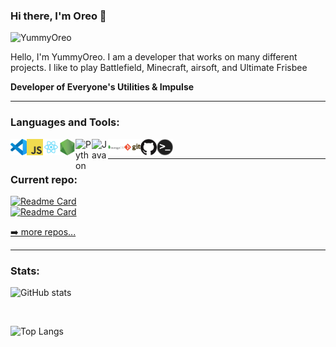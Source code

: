 ### Hi there, I'm Oreo 👋
<p align="left"> <img src="https://komarev.com/ghpvc/?username=YummyOreo&label=Profile%20views&color=0e75b6&style=flat" alt="YummyOreo" /> </p>
Hello, I'm YummyOreo. I am a developer that works on many different projects. I like to play Battlefield, Minecraft, airsoft, and Ultimate Frisbee

**Developer of Everyone's Utilities & Impulse**

---

### Languages and Tools:

<img align="left" alt="Visual Studio Code" width="26px" src="https://raw.githubusercontent.com/github/explore/80688e429a7d4ef2fca1e82350fe8e3517d3494d/topics/visual-studio-code/visual-studio-code.png" />
<img align="left" alt="JavaScript" width="26px" src="https://raw.githubusercontent.com/github/explore/80688e429a7d4ef2fca1e82350fe8e3517d3494d/topics/javascript/javascript.png" />
<img align="left" alt="React" width="26px" src="https://raw.githubusercontent.com/github/explore/80688e429a7d4ef2fca1e82350fe8e3517d3494d/topics/react/react.png" />
<img align="left" alt="Node.js" width="26px" src="https://raw.githubusercontent.com/github/explore/80688e429a7d4ef2fca1e82350fe8e3517d3494d/topics/nodejs/nodejs.png" />
<img align="left" alt="Python" width="26px" src="https://avatars.githubusercontent.com/u/1525981?s=200&v=4" />
<img align="left" alt="Java" width="26px" src="https://cdn.iconscout.com/icon/free/png-256/java-60-1174953.png" />
<img align="left" alt="MongoDB" width="26px" src="https://raw.githubusercontent.com/github/explore/80688e429a7d4ef2fca1e82350fe8e3517d3494d/topics/mongodb/mongodb.png" />
<img align="left" alt="Git" width="26px" src="https://raw.githubusercontent.com/github/explore/80688e429a7d4ef2fca1e82350fe8e3517d3494d/topics/git/git.png" />
<img align="left" alt="GitHub" width="26px" src="https://raw.githubusercontent.com/github/explore/78df643247d429f6cc873026c0622819ad797942/topics/github/github.png" />
<img align="left" alt="Terminal" width="26px" src="https://raw.githubusercontent.com/github/explore/80688e429a7d4ef2fca1e82350fe8e3517d3494d/topics/terminal/terminal.png" />

<br/>

---

### Current repo:
[![Readme Card](https://github-readme-stats.vercel.app/api/pin/?username=YummyOreo&repo=Impulse&theme=dark)](https://github.com/YummyOreo/Impulse)
<br/>
[![Readme Card](https://github-readme-stats.vercel.app/api/pin/?username=YummyOreo&repo=NotDraw&theme=dark)](https://github.com/YummyOreo/NotDraw)
<br/>

[➡️ more repos...](https://github.com/YummyOreo?tab=repositories)

---

### Stats:
![GitHub stats](https://github-readme-stats.vercel.app/api?username=YummyOreo&show_icons=true&theme=dark)

<br/>

![Top Langs](https://github-readme-stats.vercel.app/api/top-langs/?username=YummyOreo&theme=dark&hide=EJS,Shell)
